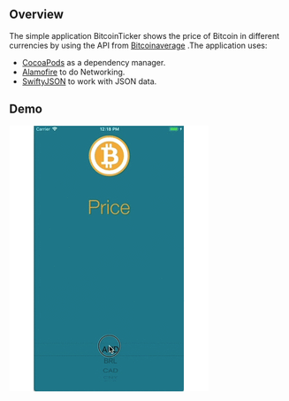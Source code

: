 ## Overview

The simple application BitcoinTicker shows the price of Bitcoin in different currencies by using the API from [Bitcoinaverage](https://bitcoinaverage.com/)  .The application uses:

* [CocoaPods](https://cocoapods.org/) as a dependency manager.
* [Alamofire](https://github.com/Alamofire/Alamofire) to do Networking.
* [SwiftyJSON](https://github.com/SwiftyJSON/SwiftyJSON) to work with JSON data.

## Demo

![BitcoinTicker](../Images/BitcoinTicker.gif)

